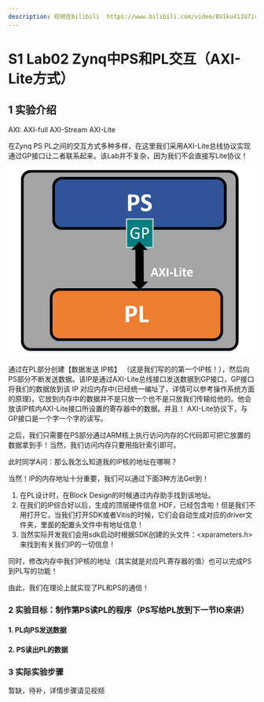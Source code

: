 ```yaml
---
description: 视频在bilibili  https://www.bilibili.com/video/BV1ku411U7ir/
---
```


# S1 Lab02 Zynq中PS和PL交互（AXI-Lite方式）

## 1 实验介绍

AXI: AXI-full AXI-Stream AXI-Lite

在Zynq PS PL之间的交互方式多种多样，在这里我们采用AXI-Lite总线协议实现通过GP接口让二者联系起来。该Lab并不复杂，因为我们不会直接写Lite协议！

![PL设备以AXI-Lite协议与GP接口交互示意图](<.gitbook/assets/1 (3).png>)

通过在PL部分创建【数据发送 IP核】 （这是我们写的的第一个IP核！），然后向PS部分不断发送数据。该IP是通过AXI-Lite总线接口发送数据到GP接口，GP接口将我们的数据放到该 IP 对应内存中(已经统一编址了，详情可以参考操作系统方面的原理)，它放到内存中的数据并不是只放一个也不是只放我们传输给他的。他会放该IP核内AXI-Lite接口所设置的寄存器中的数据。并且！ AXI-Lite协议下，与GP接口是一个字一个字的读写。

之后，我们只需要在PS部分通过ARM核上执行访问内存的C代码即可把它放置的数据拿到手！当然，我们访问内存只要用指针索引即可。

此时同学A问：那么我怎么知道我的IP核的地址在哪啊？

当然！IP的内存地址十分重要，我们可以通过下面3种方法Get到！

1. 在PL设计时，在Block Design的时候通过内存助手找到该地址。
2. 在我们的IP综合好以后，生成的顶层硬件信息 HDF，已经包含啦！但是我们不用打开它，当我们打开SDK或者Vitis的时候，它们会自动生成对应的driver文件夹，里面的配置头文件中有地址信息！
3. 当然实际开发我们会用sdk启动时根据SDK创建的头文件：\<xparameters.h> 来找到有关我们IP的一切信息！

同时，修改内存中我们IP核的地址（其实就是对应PL寄存器的值）也可以完成PS到PL写的功能！

由此，我们在理论上就实现了PL和PS的通信！

### 2 实验目标：制作第PS读PL的程序（PS写给PL放到下一节IO来讲）

#### 1. PL向PS发送数据

#### 2. PS读出PL的数据

### 3 实际实验步骤

暂缺，待补，详情步骤请见视频
